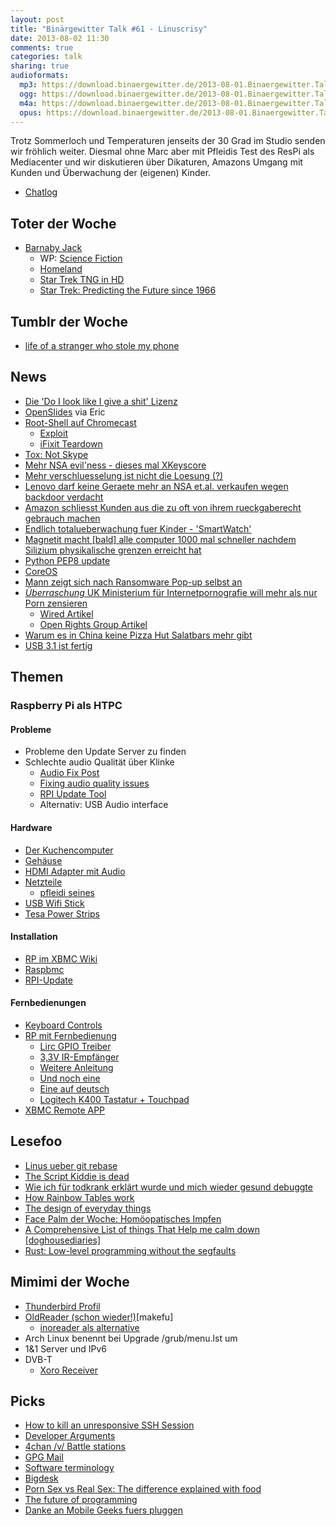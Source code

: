 ```yaml
---
layout: post
title: "Binärgewitter Talk #61 - Linuscrisy"
date: 2013-08-02 11:30
comments: true
categories: talk
sharing: true
audioformats:
  mp3: https://download.binaergewitter.de/2013-08-01.Binaergewitter.Talk.61.mp3
  ogg: https://download.binaergewitter.de/2013-08-01.Binaergewitter.Talk.61.ogg
  m4a: https://download.binaergewitter.de/2013-08-01.Binaergewitter.Talk.61.m4a
  opus: https://download.binaergewitter.de/2013-08-01.Binaergewitter.Talk.61.opus
---
```

Trotz Sommerloch und Temperaturen jenseits der 30 Grad im Studio  senden wir fröhlich weiter. Diesmal ohne Marc aber mit Pfleidis Test des ResPi als Mediacenter und wir diskutieren über Dikaturen, Amazons
Umgang mit Kunden und Überwachung der (eigenen) Kinder.

* [Chatlog](http://xenim.imake.io/chatlog/binaergewitter-BGT061)

## Toter der Woche

* [Barnaby Jack](http://www.heise.de/newsticker/meldung/Herzschrittmacher-Hacker-Barnaby-Jack-stirbt-eine-Woche-vor-Black-Hat-Auftritt-1925016.html)
	- WP: [Science Fiction](https://de.wikipedia.org/wiki/Science-Fiction)
	- [Homeland](http://www.amazon.de/gp/product/B00BBDGU4A/ref=as_li_ss_tl?ie=UTF8&camp=1638&creative=19454&creativeASIN=B00BBDGU4A&linkCode=as2&tag=trektrip)
	- [Star Trek TNG in HD](http://www.amazon.de/gp/product/B009DW9G9M/ref=as_li_ss_tl?ie=UTF8&camp=1638&creative=19454&creativeASIN=B009DW9G9M&linkCode=as2&tag=trektrip)
	- [Star Trek: Predicting the Future since 1966](http://dashburst.com/humor/star-trek-predicting-the-future-since-1966/)

## Tumblr der Woche

* [life of a stranger who stole my phone](http://lifeofastrangerwhostolemyphone.tumblr.com/)

## News

* [Die 'Do I look like I give a shit' Lizenz](http://blog.samuellevy.com/post/46-do-i-look-like-i-give-a-shit-public-licence.html)
* [OpenSlides](http://de.demo.openslides.org/projector/dashboard/) via Eric
* [Root-Shell auf Chromecast](http://blog.gtvhacker.com/2013/chromecast-exploiting-the-newest-device-by-google/)
    - [Exploit](http://wiki.gtvhacker.com/index.php/Google_Chromecast#Bootloader_Exploit_Package)
    - [iFixit Teardown](http://www.ifixit.com/Teardown/Chromecast+Teardown/16069/1%7C)
* [Tox: Not Skype](http://tox.im/)
* [Mehr NSA evil'ness - dieses mal XKeyscore](http://www.theguardian.com/world/2013/jul/31/nsa-top-secret-program-online-data)
* [Mehr verschluesselung ist nicht die Loesung (?)](http://queue.acm.org/detail.cfm?id=2508864)
* [Lenovo darf keine Geraete mehr an NSA et.al. verkaufen wegen backdoor verdacht](http://www.theinquirer.net/inquirer/news/2285529/lenovo-banned-from-supplying-western-intelligence-services)
* [Amazon schliesst Kunden aus die zu oft von ihrem rueckgaberecht gebrauch machen](http://www.gulli.com/news/22116-amazon-schliesst-kunden-aus-die-zu-oft-ware-zuruecksenden-2013-07-31)
* [Endlich totalueberwachung fuer Kinder - 'SmartWatch'](http://www.chip.de/news/Filip-Kinder-Smartwatch-zur-Totalueberwachung_63319469.html)
* [Magnetit macht [bald] alle computer 1000 mal schneller nachdem Silizium physikalische grenzen erreicht hat](
http://qz.com/108920/the-materials-breakthrough-that-might-lead-to-computers-thousands-of-times-faster/)
* [Python PEP8 update](http://hg.python.org/peps/rev/fb24c80e9afb)
* [CoreOS](http://coreos.com/)
* [Mann zeigt sich nach Ransomware Pop-up selbst an](http://arstechnica.com/tech-policy/2013/07/man-gets-ransomware-porn-pop-up-turns-self-in-on-child-porn-charges/)
* [*Überraschung* UK Ministerium für Internetpornografie will mehr als nur Porn zensieren](http://torrentfreak.com/uk-porn-filter-will-censor-other-content-too-isps-reveal-130726/)
    - [Wired Artikel](http://www.wired.co.uk/news/archive/2013-07/27/pornwall)
    - [ Open Rights Group Artikel ](https://www.openrightsgroup.org/blog/2013/sleepwalking-into-censorship)
* [Warum es in China keine Pizza Hut Salatbars mehr gibt](http://kotaku.com/how-chinese-ingenuity-destroyed-salad-bars-at-pizza-hut-834835079)
* [USB 3.1 ist fertig](http://arstechnica.com/gadgets/2013/08/usb-3-1-spec-finalized-horns-in-on-thunderbolts-turf-with-10gbps-speeds/)

## Themen

### Raspberry Pi als HTPC

#### Probleme

* Probleme den Update Server zu finden
* Schlechte audio Qualität über Klinke
    - [Audio Fix Post](http://www.raspyfi.com/raspberry-pi-usb-audio-fix/)
    - [Fixing audio quality issues](http://docs.mopidy.com/en/latest/installation/raspberrypi/#fixing-audio-quality-issues)
    - [RPI Update Tool](https://github.com/Hexxeh/rpi-update)
    - Alternativ: USB Audio interface

#### Hardware

* [Der Kuchencomputer](http://www.amazon.de/dp/B008PT4GGC?tag=pfleidi-21)
* [Gehäuse](http://www.amazon.de/dp/B00A7BGXGW?tag=pfleidi-21)
* [HDMI Adapter mit Audio](http://www.amazon.de/dp/B008O7RH5C?tag=pfleidi-21)
* [Netzteile](http://elinux.org/RPi_VerifiedPeripherals#Working_power_Adapters)
    - [pfleidi seines](http://www.amazon.de/dp/B00B0ZNF5G?tag=pfleidi-21)
* [USB Wifi Stick](http://www.amazon.de/dp/B003MTTJOY?tag=pfleidi-21)
* [Tesa Power Strips](http://www.amazon.de/dp/B000KTBF6Y?tag=pfleidi-21)

#### Installation

* [RP im XBMC Wiki](http://wiki.xbmc.org/?title=Raspberry_Pi)
* [Raspbmc](http://www.raspbmc.com/)
* [RPI-Update](https://github.com/Hexxeh/rpi-update)

#### Fernbedienungen

* [Keyboard Controls](http://wiki.xbmc.org/index.php?title=Keyboard_controls)
* [RP mit Fernbedienung](http://learn.adafruit.com/using-an-ir-remote-with-a-raspberry-pi-media-center/hardware)
    - [Lirc GPIO Treiber](http://aron.ws/projects/lirc_rpi/)
    - [3,3V IR-Empfänger](http://www.conrad.de/ce/de/product/171115/IR-Empfaenger-Modul-Vishay-TSOP-4838-Wellen-Laenge-950-nm)
    - [Weitere Anleitung](http://forum.stmlabs.com/showthread.php?tid=1954)
    - [Und noch eine](http://druss.pp.ua/2012/08/raspbmc-lirc-gpio-xbmc-en/)
    - [Eine auf deutsch](http://www.pro-linux.de/artikel/2/1624/3,raspberry-pi-eine-erfolgsgeschichte.html)
    - [Logitech K400 Tastatur + Touchpad](https://www.amazon.de/dp/B005G16098/?tag=krebsco-21)
* [XBMC Remote APP](http://wiki.xbmc.org/index.php?title=Official_XBMC_Remote)

## Lesefoo

* [Linus ueber git rebase](http://www.mail-archive.com/dri-devel@lists.sourceforge.net/msg39091.html)
* [The Script Kiddie is dead](http://fasthorizon.blogspot.de/2013/07/the-script-kiddie-is-dead.html)
* [Wie ich für todkrank erklärt wurde und mich wieder gesund debuggte](http://www.ctrl-verlust.net/23andme-wie-ich-fur-todkrank-erklart-wurde-und-mich-wieder-gesund-debuggte/)
* [How Rainbow Tables work](http://kestas.kuliukas.com/RainbowTables/)
* [The design of everyday things](https://www.amazon.de/dp/0465067107?tag=pfleidi-21)
* [Face Palm der Woche: Homöopatisches Impfen](https://twitter.com/inschka/status/362856045359529985/photo/1)
* [A Comprehensive List of things That Help me calm down [doghousediaries]](http://thedoghousediaries.com/5263)
* [Rust: Low-level programming without the segfaults](https://speakerdeck.com/dherman/rust-low-level-programming-without-the-segfaults)

## Mimimi der Woche

* [Thunderbird Profil](http://kb.mozillazine.org/Transferring_data_to_a_new_profile_-_Thunderbird)
* [OldReader (schon wieder!)](http://blog.theoldreader.com/post/56798895350/desperate-times-call-for-desperate-measures)[makefu]
   * [inoreader als alternative](https://inoreader.com/)
* Arch Linux benennt bei Upgrade /grub/menu.lst um
* 1&1 Server und IPv6
* DVB-T
    - [Xoro Receiver](http://www.amazon.de/dp/B005HPVWSM?tag=pfleidi-21)

## Picks

* [How to kill an unresponsive SSH Session](http://www.laszlo.nu/post/553591402/how-to-kill-an-unresponsive-ssh-session)
* [Developer Arguments](http://www.developerarguments.com/)
* [4chan /v/ Battle stations](http://imgur.com/a/8IrJ4)
* [GPG Mail](https://gpgtools.org/#gpgsuite)
* [Software terminology](https://plus.google.com/photos/116848145484059011070/albums/5905970470721489169)
* [Bigdesk](https://github.com/lukas-vlcek/bigdesk/)
* [Porn Sex vs Real Sex: The difference explained with food](https://www.youtube.com/watch?v=q64hTNEj6KQ)
* [The future of programming](http://vimeo.com/m/71278954)
* [Danke an Mobile Geeks fuers pluggen](http://www.mobilegeeks.de/)
